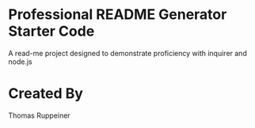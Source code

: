 # Professional README Generator Starter Code

A read-me project designed to demonstrate proficiency with inquirer and node.js

# Created By
Thomas Ruppeiner
